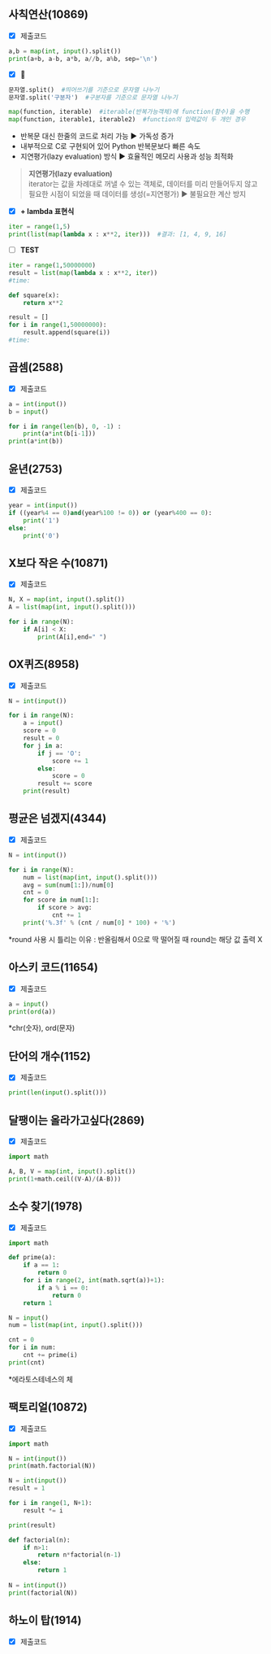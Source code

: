 ## 사칙연산(10869)

-  [x] 제출코드
```python
a,b = map(int, input().split())
print(a+b, a-b, a*b, a//b, a%b, sep='\n')
```

-  [x] 📝
```python
문자열.split()  #띄어쓰기를 기준으로 문자열 나누기 
문자열.split('구분자')  #구분자를 기준으로 문자열 나누기
```

```python
map(function, iterable)  #iterable(반복가능객체)에 function(함수)을 수행
map(function, iterable1, iterable2)  #function의 입력값이 두 개인 경우
```
- 반복문 대신 한줄의 코드로 처리 가능 ▶ 가독성 증가
- 내부적으로 C로 구현되어 있어 Python 반복문보다 빠른 속도
- 지연평가(lazy evaluation) 방식 ▶ 효율적인 메모리 사용과 성능 최적화

> **지연평가(lazy evaluation)** <br/>
> iterator는 값을 차례대로 꺼낼 수 있는 객체로, 데이터를 미리 만들어두지 않고 필요한 시점이 되었을 때 데이터를 생성(=지연평가) ▶ 불필요한 계산 방지


-  [x] **+ lambda 표현식**
```python
iter = range(1,5)
print(list(map(lambda x : x**2, iter)))  #결과: [1, 4, 9, 16]
```

-  [ ] **TEST**
```python
iter = range(1,50000000)
result = list(map(lambda x : x**2, iter))
#time: 
```

```python
def square(x):
    return x**2

result = []
for i in range(1,50000000):
    result.append(square(i))
#time: 
```


## 곱셈(2588)

-  [x] 제출코드
```python
a = int(input())
b = input()

for i in range(len(b), 0, -1) :
    print(a*int(b[i-1]))
print(a*int(b))
```


## 윤년(2753)

-  [x] 제출코드
```python
year = int(input())
if ((year%4 == 0)and(year%100 != 0)) or (year%400 == 0):
    print('1')
else:
    print('0')
```


## X보다 작은 수(10871)

-  [x] 제출코드
```python
N, X = map(int, input().split())
A = list(map(int, input().split()))

for i in range(N):
    if A[i] < X:
        print(A[i],end=" ") 
```


## OX퀴즈(8958)

-  [x] 제출코드
```python
N = int(input())

for i in range(N):
    a = input()
    score = 0
    result = 0
    for j in a:
        if j == 'O':
            score += 1
        else:
            score = 0
        result += score
    print(result)
```


## 평균은 넘겠지(4344)

-  [x] 제출코드
```python
N = int(input())

for i in range(N):
    num = list(map(int, input().split()))
    avg = sum(num[1:])/num[0]
    cnt = 0
    for score in num[1:]:
        if score > avg:
            cnt += 1
    print('%.3f' % (cnt / num[0] * 100) + '%')
```
*round 사용 시 틀리는 이유 : 반올림해서 0으로 딱 떨어질 때 round는 해당 값 출력 X


## 아스키 코드(11654)

-  [x] 제출코드
```python
a = input()
print(ord(a))
```
*chr(숫자), ord(문자)


## 단어의 개수(1152)

-  [x] 제출코드
```python
print(len(input().split()))
```


## 달팽이는 올라가고싶다(2869)

-  [x] 제출코드
```python
import math

A, B, V = map(int, input().split())
print(1+math.ceil((V-A)/(A-B)))
```


## 소수 찾기(1978)

-  [x] 제출코드
```python
import math

def prime(a):
    if a == 1:
        return 0
    for i in range(2, int(math.sqrt(a))+1):
        if a % i == 0:
            return 0
    return 1

N = input()
num = list(map(int, input().split()))

cnt = 0
for i in num:
    cnt += prime(i)
print(cnt)
```
*에라토스테네스의 체


## 팩토리얼(10872)

-  [x] 제출코드
```python
import math

N = int(input())
print(math.factorial(N))
```
```python
N = int(input())
result = 1

for i in range(1, N+1):
    result *= i

print(result)
```
```python
def factorial(n):
    if n>1:
        return n*factorial(n-1)
    else:
        return 1
    
N = int(input())
print(factorial(N))
```


## 하노이 탑(1914)

-  [x] 제출코드
```python
   
```

